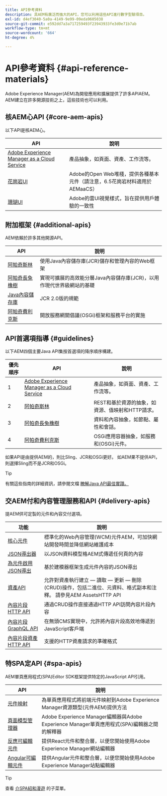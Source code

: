 ```yaml
---
title: API參考資料
description: 具AEM有廣泛而強大的API，您可以利用這些API進行數字型驗項目。
exl-id: d4ef3040-5a0a-4149-9e99-09eda9605038
source-git-commit: e592dd7a3a717259493f23943933fe3d0e71b7ab
workflow-type: tm+mt
source-wordcount: '664'
ht-degree: 4%

---
```


# API參考資料 {#api-reference-materials}

Adobe Experience Manager(AEM)為開發應用和擴展提供了許多APIAEM。 AEM建立在許多開源技術之上，這些技術也可以利用。

## 核AEM心API {#core-aem-apis}

以下API是核AEM心。

| API | 說明 |
|---|---|
| [Adobe Experience Manager as a Cloud Service ](https://www.adobe.io/experience-manager/reference-materials/cloud-service/javadoc/index.html) | 產品抽象，如頁面、資產、工作流等。 |
| [花崗岩UI](https://helpx.adobe.com/experience-manager/6-5/sites/developing/using/reference-materials/granite-ui/api/jcr_root/libs/granite/ui/index.html#) | Adobe的Open Web堆棧，提供各種基本元件（請注意，6.5花崗岩材料適用於AEMaaCS） |
| [珊瑚UI](https://opensource.adobe.com/coral-spectrum/documentation/) | Adobe的雲UI視覺樣式，旨在提供用戶體驗的一致性 |

<!---
|Editor core JavaScript API reference|Provides all the base objects and concepts to support authoring of content resources|
--->

## 附加框架 {#additional-apis}

AEM依賴於許多其他開源API。

| API | 說明 |
|---|---|
| [阿帕奇斯林](https://sling.apache.org/apidocs/sling11/) | 使用Java內容儲存庫(JCR)儲存和管理內容的Web框架 |
| [阿帕奇長兔橡樹](http://jackrabbit.apache.org/oak/docs/oak_api/overview.html) | 實現可擴展的高效能分層Java內容儲存庫(JCR)，以用作現代世界級網站的基礎 |
| [Java內容儲存庫](https://www.adobe.io/experience-manager/reference-materials/spec/javax.jcr/javadocs/jcr-2.0/index.html) | JCR 2.0版的規範 |
| [阿帕奇費利克斯](https://felix.apache.org) | 開放服務網關倡議(OSGi)框架和服務平台的實施 |

## API首選項指導 {#guidelines}

以下AEM四個主要Java API集按首選項的降序順序構建。

| 優先順序 | API | 說明 |
|---|---|---|
| 1 | [Adobe Experience Manager as a Cloud Service ](https://www.adobe.io/experience-manager/reference-materials/cloud-service/javadoc/index.html) | 產品抽象，如頁面、資產、工作流等。 |
| 2 | [阿帕奇斯林](https://sling.apache.org/apidocs/sling11/) | REST和基於資源的抽象，如資源、值映射和HTTP請求。 |
| 3 | [阿帕奇長兔橡樹](http://jackrabbit.apache.org/oak/docs/oak_api/overview.html) | 資料和內容抽象，如節點、屬性和會話。 |
| 4 | [阿帕奇費利克斯](https://felix.apache.org/) | OSGi應用容器抽象，如服務和(OSGi)元件。 |

如果API是由提供AEM的，則比Sling、JCR和OSGi更好。 如AEM果不提供API，則選擇Sling而不是JCR和OSGi。

>[!TIP]
>
>有關這些指南的詳細資訊，請參閱文檔 [瞭解Java API最佳實踐。](https://experienceleague.adobe.com/docs/experience-manager-learn/foundation/development/understand-java-api-best-practices.html)

## 交AEM付和內容管理服務和API {#delivery-apis}

提AEM供可定製的元件和內容交付選項。

| 功能 | 說明 |
|---|---|
| [核心元件](https://experienceleague.adobe.com/docs/experience-manager-core-components/using/introduction.html?lang=zh-Hant) | 標準化的Web內容管理(WCM)元件AEM，可加快網站開發時間並降低網站維護成本 |
| [JSON導出器](/help/implementing/developing/components/json-exporter.md) | 以JSON資料模型格AEM式傳遞任何頁的內容 |
| [為元件啟用JSON導出](/help/implementing/developing/components/enabling-json-exporter.md) | 基於建模器框架生成元件內容的JSON導出 |
| [資產API](/help/assets/mac-api-assets.md) | 允許對資產執行建立 — 讀取 — 更新 — 刪除(CRUD)操作，包括二進位、元資料、格式副本和注釋。 請參見AEM AssetsHTTP API |
| [內容片段HTTP API](/help/assets/content-fragments/assets-api-content-fragments.md) | 通過CRUD操作直接通過HTTP API訪問內容片段內容 |
| [內容片段GraphQL API](/help/headless/graphql-api/content-fragments.md) | 在無頭CMS實現中，允許將內容片段高效地傳遞到JavaScript客戶端 |
| [內容片段資產HTTP API](https://experienceleague.adobe.com/docs/experience-manager-cloud-service/assets/admin/mac-api-assets.html) | 支援的HTTP資產請求的準確格式 |

## 特SPA定API {#spa-apis}

AEM單頁應用程式(SPA)Editor SDK框架提供特定的JavaScript API引用。

| API | 說明 |
|---|---|
| [元件映射](https://www.npmjs.com/package/@adobe/aem-spa-component-mapping) | 為單頁應用程式將前端元件映射到Adobe Experience Manager資源類型(元件AEM)提供方法 |
| [頁面模型管理器](https://www.npmjs.com/package/@adobe/aem-spa-page-model-manager) | Adobe Experience Manager編輯器與Adobe Experience Manager單頁應用程式(SPA)編輯器之間的解釋器 |
| [反應可編輯元件](https://www.npmjs.com/package/@adobe/aem-react-editable-components) | 提供React元件和整合層，以便您開始使用Adobe Experience Manager網站編輯器 |
| [Angular可編輯元件](https://www.npmjs.com/package/@adobe/aem-angular-editable-components) | 提供Angular元件和整合層，以便您開始使用Adobe Experience Manager站點編輯器 |

>[!TIP]
>
>查看 [介SPA紹和漫遊](/help/implementing/developing/hybrid/introduction.md) 的子菜單。
